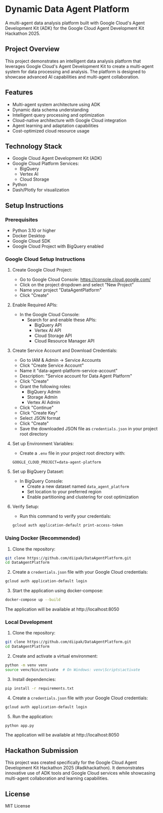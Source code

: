 # Dynamic Data Agent Platform

A multi-agent data analysis platform built with Google Cloud's Agent Development Kit (ADK) for the Google Cloud Agent Development Kit Hackathon 2025.

## Project Overview

This project demonstrates an intelligent data analysis platform that leverages Google Cloud's Agent Development Kit to create a multi-agent system for data processing and analysis. The platform is designed to showcase advanced AI capabilities and multi-agent collaboration.

## Features

- Multi-agent system architecture using ADK
- Dynamic data schema understanding
- Intelligent query processing and optimization
- Cloud-native architecture with Google Cloud integration
- Agent learning and adaptation capabilities
- Cost-optimized cloud resource usage

## Technology Stack

- Google Cloud Agent Development Kit (ADK)
- Google Cloud Platform Services:
  - BigQuery
  - Vertex AI
  - Cloud Storage
- Python
- Dash/Plotly for visualization

## Setup Instructions

### Prerequisites

- Python 3.10 or higher
- Docker Desktop
- Google Cloud SDK
- Google Cloud Project with BigQuery enabled

### Google Cloud Setup Instructions

1. Create Google Cloud Project:
   - Go to Google Cloud Console: https://console.cloud.google.com/
   - Click on the project dropdown and select "New Project"
   - Name your project "DataAgentPlatform"
   - Click "Create"

2. Enable Required APIs:
   - In the Google Cloud Console:
     - Search for and enable these APIs:
       - BigQuery API
       - Vertex AI API
       - Cloud Storage API
       - Cloud Resource Manager API

3. Create Service Account and Download Credentials:
   - Go to IAM & Admin → Service Accounts
   - Click "Create Service Account"
   - Name it "data-agent-platform-service-account"
   - Description: "Service account for Data Agent Platform"
   - Click "Create"
   - Grant the following roles:
     - BigQuery Admin
     - Storage Admin
     - Vertex AI Admin
   - Click "Continue"
   - Click "Create Key"
   - Select JSON format
   - Click "Create"
   - Save the downloaded JSON file as `credentials.json` in your project root directory

4. Set up Environment Variables:
   - Create a `.env` file in your project root directory with:
   ```
   GOOGLE_CLOUD_PROJECT=data-agent-platform
   ```

5. Set up BigQuery Dataset:
   - In BigQuery Console:
     - Create a new dataset named `data_agent_platform`
     - Set location to your preferred region
     - Enable partitioning and clustering for cost optimization

6. Verify Setup:
   - Run this command to verify your credentials:
   ```bash
   gcloud auth application-default print-access-token
   ```

### Using Docker (Recommended)

1. Clone the repository:
```bash
git clone https://github.com/diipak/DataAgentPlatform.git
cd DataAgentPlatform
```

2. Create a `credentials.json` file with your Google Cloud credentials:
```bash
gcloud auth application-default login
```

3. Start the application using docker-compose:
```bash
docker-compose up --build
```

The application will be available at http://localhost:8050

### Local Development

1. Clone the repository:
```bash
git clone https://github.com/diipak/DataAgentPlatform.git
cd DataAgentPlatform
```

2. Create and activate a virtual environment:
```bash
python -m venv venv
source venv/bin/activate  # On Windows: venv\Scripts\activate
```

3. Install dependencies:
```bash
pip install -r requirements.txt
```

4. Create a `credentials.json` file with your Google Cloud credentials:
```bash
gcloud auth application-default login
```

5. Run the application:
```bash
python app.py
```

The application will be available at http://localhost:8050

## Hackathon Submission

This project was created specifically for the Google Cloud Agent Development Kit Hackathon 2025 (#adkhackathon). It demonstrates innovative use of ADK tools and Google Cloud services while showcasing multi-agent collaboration and learning capabilities.

## License

MIT License
